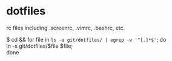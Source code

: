 dotfiles
========

rc files including .screenrc, .vimrc, .bashrc, etc.

$ cd && for file in `ls -a git/dotfiles/ | egrep -v '^[.]*$'`; do \
    ln -s git/dotfiles/$file $file; \
done

